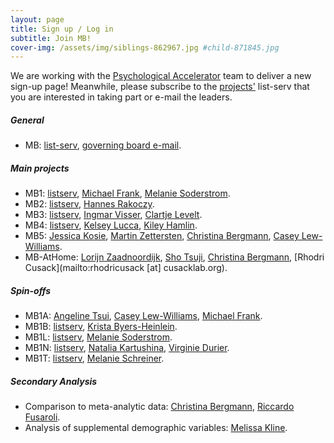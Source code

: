 ```yaml
---
layout: page
title: Sign up / Log in
subtitle: Join MB!
cover-img: /assets/img/siblings-862967.jpg #child-871845.jpg
---
```


<!--
To-do:
- login/password?
  - good example: https://member.psysciacc.org/register.php
  - (database -
    https://wilsonmar.github.io/authentication-on-static-site/ ;
    https://github.com/apcj/jekyll-google-auth) ;
    https://stackoverflow.com/questions/12598822/how-can-i-provide-login-feature-to-a-jekyll-site ;
    https://github.com/benbalter/jekyll-auth

- Add membership form
- add new project form:
  [project proposal form](https://docs.google.com/document/d/1kbnK2us2Svfcf7X4TAI5YUw3_duUNAQoYINTuuWr1Jw/edit?usp=sharing)

- add validator
  https://github.com/manybabies/validator

- add current/new actitivies form
- find a place to add this actitivties spreadsheet: (??)
		[This spreadsheet](https://docs.google.com/spreadsheets/d/1esnJTsPB0NJ2PP0fwmWIhSxShKLIN99Ga8ehCDyz3rQ/edit?usp=sharing)

Notes:
- html syntax for external e-mail:
  <a href="mailto:manybabies-gb@mailman.stanford.edu">governing board e-mail</a>
-->

We are working with the [Psychological Accelerator](https://psysciacc.org/) team to deliver a new sign-up page! Meanwhile, please subscribe to the [projects']({{site.baseurl}}/projects) list-serv that you are interested in taking part or e-mail the leaders.

##### General
* MB: [list-serv](https://mailman.stanford.edu/mailman/listinfo/manybabies), [governing board e-mail](mailto:manybabies-gb@mailman.stanford.edu).

##### Main projects
* MB1: [listserv](https://mailman.stanford.edu/mailman/listinfo/manybabies1), [Michael Frank](mailto:mcfrank@stanford.edu), [Melanie Soderstrom](mailto:M_Soderstrom@umanitoba.ca).
* MB2: [listserv](https://mailman.stanford.edu/mailman/listinfo/manybabies2), [Hannes Rakoczy](mailto:hrakocz@uni-goettingen.de).
* MB3: [listserv](https://mailman.stanford.edu/mailman/listinfo/manybabies3), [Ingmar Visser](mailto:I.Visser@uva.nl), [Clartje Levelt](mailto:c.c.levelt@hum.leidenuniv.nl).
* MB4: [listserv](https://mailman.stanford.edu/mailman/listinfo/manybabies4), [Kelsey Lucca](mailto:Kelsey.Lucca@asu.edu), [Kiley Hamlin](mailto:kiley.hamlin@psych.ubc.ca).
* MB5: [Jessica Kosie](mailto:jkosie@princeton.edu), [Martin Zettersten](mailto:zettersten@wisc.edu), [Christina Bergmann](mailto:Christina.Bergmann@mpi.nl), [Casey Lew-Williams](mailto:caseylw@princeton.edu).
* MB-AtHome: [Lorijn Zaadnoordijk](mailto:Lorijn.Zaadnoordijk@tcd.ie), [Sho Tsuji](mailto:tsujish@gmail.com), [Christina Bergmann](mailto:Christina.Bergmann@mpi.nl), [Rhodri Cusack](mailto:rhodricusack [at] cusacklab.org).

##### Spin-offs
* MB1A: [Angeline Tsui](mailto:astsui@stanford.edu), [Casey Lew-Williams](mailto:caseylw@princeton.edu), [Michael Frank](mailto:mcfrank@stanford.edu).
* MB1B: [listserv](https://groups.google.com/forum/#!forum/manybabies-bilingual), [Krista Byers-Heinlein](mailto:K.Byers@concordia.ca).
* MB1L: [listserv](https://mailman.stanford.edu/mailman/listinfo/manybabies1), [Melanie Soderstrom](mailto:M_Soderstrom@umanitoba.ca).
* MB1N: [listserv](https://mailman.stanford.edu/mailman/listinfo/manybabies1), [Natalia Kartushina](mailto:natalia.kartushina@psykologi.uio.no), [Virginie Durier](mailto:virginie.durier@univ-rennes1.fr).
* MB1T: [listserv](https://mailman.stanford.edu/mailman/listinfo/manybabies1), [Melanie Schreiner](mailto:melanie.schreiner@psych.uni-goettingen.de).

##### Secondary Analysis
* Comparison to meta-analytic data: [Christina Bergmann](mailto:Christina.Bergmann@mpi.nl), [Riccardo Fusaroli](mailto:fusaroli@cas.au.dk).
* Analysis of supplemental demographic variables: [Melissa Kline](mailto:mekline@mit.edu).
